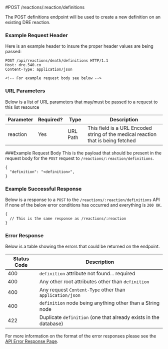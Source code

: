 #POST /reactions/:reaction/definitions

The POST definitions endpoint will be used to create a new definition on an existing DRE reaction.

### Example Request Header
Here is an example header to insure the proper header values are being passed:

```
POST /api/reactions/death/definitions HTTP/1.1
Host: dre.540.co
Content-Type: application/json

<!-- For example request body see below -->
```

### URL Parameters

Below is a list of URL parameters that may/must be passed to a request to this list resource

| Parameter | Required? | Type |  Description |
|-----------|-----------|------|--------------|
| reaction  | Yes       | URL Path | This field is a URL Encoded string of the medical reaction that is being fetched |

###Example Request Body
This is the payload that should be present in the request body for the `POST` request to `/reactions/:reaction/definitions`.

```
{
  "definition": "<definition>",
}
```

### Example Successful Response
Below is a response to a `POST` to the `/reactions/:reaction/definitions` API if none of the below error conditions has occurred and everything is `200 OK`.

```
{
  // This is the same response as /reactions/:reaction
}
```


### Error Response

Below is a table showing the errors that could be returned on the endpoint.

|Status Code | Description |
|------------|-------------|
| 400        | `definition` attribute not found... required |
| 400        | Any other root attributes other than `definition`|
| 400        | Any request `Content-Type` other than `application/json` |
| 400        | `definition` node being anything other than a String node |
| 422        | Duplicate `definition` (one that already exists in the database) |


For more information on the format of the error responses please see the [API Error Response Page](./errors.md).
